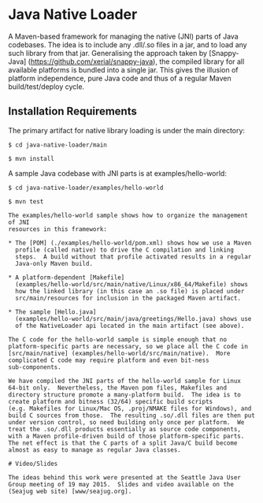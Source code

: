 # Java Native Loader

A Maven-based framework for managing the native (JNI) parts of Java
codebases.  The idea is to include any .dll/.so files in a jar, and to
load any such library from that jar.  Generalising the approach taken
by [Snappy-Java] (https://github.com/xerial/snappy-java), the compiled
library for all available platforms is bundled into a single jar.
This gives the illusion of platform independence, pure Java code and
thus of a regular Maven build/test/deploy cycle.

## Installation Requirements

The primary artifact for native library loading is under the main directory:

```
$ cd java-native-loader/main

$ mvn install
```

A sample Java codebase with JNI parts is at examples/hello-world:

```
$ cd java-native-loader/examples/hello-world

$ mvn test

The examples/hello-world sample shows how to organize the management of JNI
resources in this framework:

* The [POM] (./examples/hello-world/pom.xml) shows how we use a Maven
  profile (called native) to drive the C compilation and linking
  steps.  A build without that profile activated results in a regular
  Java-only Maven build.

* A platform-dependent [Makefile]
  (examples/hello-world/src/main/native/Linux/x86_64/Makefile) shows
  how the linked library (in this case an .so file) is placed under
  src/main/resources for inclusion in the packaged Maven artifact.

* The sample [Hello.java]
  (examples/hello-world/src/main/java/greetings/Hello.java) shows use
  of the NativeLoader api located in the main artifact (see above).

The C code for the hello-world sample is simple enough that no
platform-specific parts are necessary, so we place all the C code in
[src/main/native] (examples/hello-world/src/main/native).  More
complicated C code may require platform and even bit-ness
sub-components.

We have compiled the JNI parts of the hello-world sample for Linux
64-bit only.  Nevertheless, the Maven pom files, Makefiles and
directory structure promote a many-platform build.  The idea is to
create platform and bitness (32/64) specific build scripts
(e.g. Makefiles for Linux/Mac OS, .proj/NMAKE files for Windows), and
build C sources from those.  The resulting .so/.dll files are then put
under version control, so need building only once per platform.  We
treat the .so/.dll products essentially as source code components,
with a Maven profile-driven build of those platform-specific parts.
The net effect is that the C parts of a split Java/C build become
almost as easy to manage as regular Java classes.

# Video/Slides

The ideas behind this work were presented at the Seattle Java User Group meeting of 19 may 2015.  Slides and video available on the (Seajug web site) [www/seajug.org].